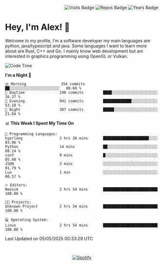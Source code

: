 <p align="right">
  <img src="https://badges.pufler.dev/visits/Alextibtab/Alextibtab" alt="Visits Badge">
  <img src="https://badges.pufler.dev/repos/Alextibtab/" alt="Repos Badge">
  <img src="https://badges.pufler.dev/years/Alextibtab/" alt="Years Badge">
</p>

<h1 align="left">Hey, I'm Alex! 💽 </h1>

Welcome to my profile, I'm a software developer my main languages are python, java/typescript and java. Some languages I want to learn more about are Rust, C++ and Go. I mainly know web development but am interested in graphics programming using OpenGL or Vulkan.

<!--START_SECTION:waka-->
![Code Time](http://img.shields.io/badge/Code%20Time-141%20hrs%2046%20mins-blue)

**I'm a Night 🦉** 

```text
🌞 Morning                154 commits         ██░░░░░░░░░░░░░░░░░░░░░░░   08.69 % 
🌆 Daytime                290 commits         ████░░░░░░░░░░░░░░░░░░░░░   16.37 % 
🌃 Evening                941 commits         █████████████░░░░░░░░░░░░   53.10 % 
🌙 Night                  387 commits         █████░░░░░░░░░░░░░░░░░░░░   21.84 % 
```


📊 **This Week I Spent My Time On** 

```text
💬 Programming Languages: 
hyprlang                 2 hrs 26 mins       █████████████████████░░░░   83.96 % 
Python                   14 mins             ██░░░░░░░░░░░░░░░░░░░░░░░   08.14 % 
conf                     9 mins              █░░░░░░░░░░░░░░░░░░░░░░░░   05.48 % 
JSON                     3 mins              ░░░░░░░░░░░░░░░░░░░░░░░░░   01.79 % 
Lua                      1 min               ░░░░░░░░░░░░░░░░░░░░░░░░░   00.57 % 

🔥 Editors: 
Neovim                   2 hrs 54 mins       █████████████████████████   100.00 % 

🐱‍💻 Projects: 
Unknown Project          2 hrs 54 mins       █████████████████████████   100.00 % 

💻 Operating System: 
Linux                    2 hrs 54 mins       █████████████████████████   100.00 % 
```


 Last Updated on 05/05/2025 00:33:29 UTC
<!--END_SECTION:waka-->
&nbsp;<div align="center">
  [![Spotify](https://spotify-now-playing-wine-six.vercel.app/api/spotify?border_color=ffffff)](https://open.spotify.com/user/pmo1v2ejnt42kgp5jar5drtag)
</div>

